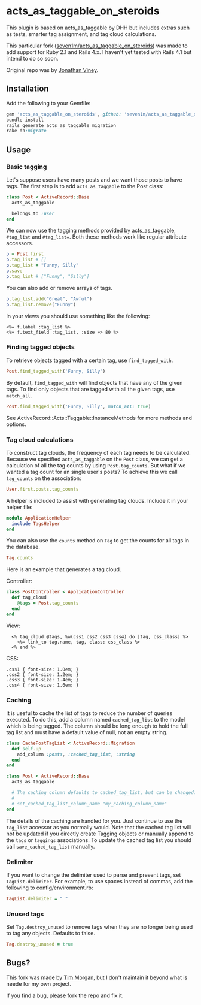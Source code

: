 # acts_as_taggable_on_steroids

This plugin is based on acts\_as\_taggable by DHH but includes extras such as tests, smarter tag assignment, and tag cloud calculations.

This particular fork ([seven1m/acts_as_taggable_on_steroids](https://github.com/seven1m/acts_as_taggable_on_steroids)) was made to add support for Ruby 2.1 and Rails 4.x. I haven't yet tested with Rails 4.1 but intend to do so soon.

Original repo was by [Jonathan Viney](jonathan.viney@gmail.com).

## Installation

Add the following to your Gemfile:

```ruby
gem 'acts_as_taggable_on_steroids', github: 'seven1m/acts_as_taggable_on_steroids'
bundle install
rails generate acts_as_taggable_migration
rake db:migrate
```

## Usage

### Basic tagging

Let's suppose users have many posts and we want those posts to have tags. The first step is to add `acts_as_taggable` to the Post class:

```ruby
class Post < ActiveRecord::Base
  acts_as_taggable

  belongs_to :user
end
```

We can now use the tagging methods provided by acts\_as\_taggable, `#tag_list` and `#tag_list=`. Both these methods work like regular attribute accessors.

```ruby
p = Post.first
p.tag_list # []
p.tag_list = "Funny, Silly"
p.save
p.tag_list # ["Funny", "Silly"]
```

You can also add or remove arrays of tags.

```ruby
p.tag_list.add("Great", "Awful")
p.tag_list.remove("Funny")
```

In your views you should use something like the following:

```
<%= f.label :tag_list %>
<%= f.text_field :tag_list, :size => 80 %>
```

### Finding tagged objects

To retrieve objects tagged with a certain tag, use `find_tagged_with`.

```ruby
Post.find_tagged_with('Funny, Silly')
```

By default, `find_tagged_with` will find objects that have any of the given tags. To find only objects that are tagged with all the given tags, use `match_all`.

```ruby
Post.find_tagged_with('Funny, Silly', match_all: true)
```

See ActiveRecord::Acts::Taggable::InstanceMethods for more methods and options.

### Tag cloud calculations

To construct tag clouds, the frequency of each tag needs to be calculated.  Because we specified `acts_as_taggable` on the `Post` class, we can get a calculation of all the tag counts by using `Post.tag_counts`. But what if we wanted a tag count for an single user's posts? To achieve this we call `tag_counts` on the association:

```ruby
User.first.posts.tag_counts
```

A helper is included to assist with generating tag clouds. Include it in your helper file:

```ruby
module ApplicationHelper
  include TagsHelper
end
```

You can also use the `counts` method on `Tag` to get the counts for all tags in the database.

```ruby
Tag.counts
```

Here is an example that generates a tag cloud.

Controller:

```ruby
class PostController < ApplicationController
  def tag_cloud
    @tags = Post.tag_counts
  end
end
```

View:

```
  <% tag_cloud @tags, %w(css1 css2 css3 css4) do |tag, css_class| %>
    <%= link_to tag.name, tag, class: css_class %>
  <% end %>
```

CSS:

```
.css1 { font-size: 1.0em; }
.css2 { font-size: 1.2em; }
.css3 { font-size: 1.4em; }
.css4 { font-size: 1.6em; }
```

### Caching

It is useful to cache the list of tags to reduce the number of queries executed. To do this,
add a column named `cached_tag_list` to the model which is being tagged. The column should be long enough to hold
the full tag list and must have a default value of null, not an empty string.

```ruby
class CachePostTagList < ActiveRecord::Migration
  def self.up
    add_column :posts, :cached_tag_list, :string
  end
end

class Post < ActiveRecord::Base
  acts_as_taggable

  # The caching column defaults to cached_tag_list, but can be changed:
  #
  # set_cached_tag_list_column_name "my_caching_column_name"
end
```

The details of the caching are handled for you. Just continue to use the `tag_list` accessor as you normally would.  Note that the cached tag list will not be updated if you directly create Tagging objects or manually append to the `tags` or `taggings` associations. To update the cached tag list you should call `save_cached_tag_list` manually.

### Delimiter

If you want to change the delimiter used to parse and present tags, set `TagList.delimiter`. For example, to use spaces instead of commas, add the following to config/environment.rb:

```ruby
TagList.delimiter = " "
```

### Unused tags

Set `Tag.destroy_unused` to remove tags when they are no longer being used to tag any objects. Defaults to false.

```ruby
Tag.destroy_unused = true
```

## Bugs?

This fork was made by [Tim Morgan](https://github.com/seven1m), but I don't maintain it beyond what is neede for my own project.

If you find a bug, please fork the repo and fix it.
